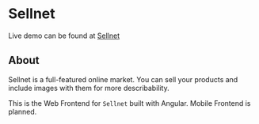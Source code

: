 # Sellnet

Live demo can be found at [Sellnet](https://sellnet-si.web.app/)

## About

Sellnet is a full-featured online market. You can sell your products and include images with them for more describability.

This is the Web Frontend for `Sellnet` built with Angular.
Mobile Frontend is planned.
